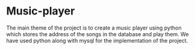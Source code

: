 # Music-player
The main theme of the project is to create a music player using python which stores the address of the songs in the database and play them. We have used python along with mysql for the implementation of the project.
